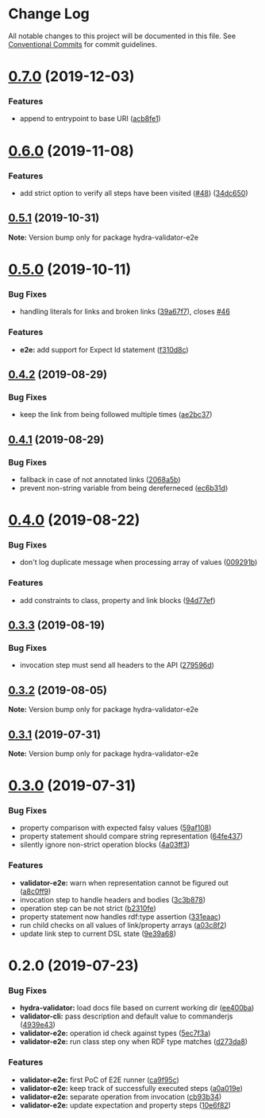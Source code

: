 # Change Log

All notable changes to this project will be documented in this file.
See [Conventional Commits](https://conventionalcommits.org) for commit guidelines.

# [0.7.0](https://github.com/hypermedia-app/hydra-validator/compare/hydra-validator-e2e@0.6.0...hydra-validator-e2e@0.7.0) (2019-12-03)


### Features

* append to entrypoint to base URI ([acb8fe1](https://github.com/hypermedia-app/hydra-validator/commit/acb8fe1))





# [0.6.0](https://github.com/hypermedia-app/hydra-validator/compare/hydra-validator-e2e@0.5.1...hydra-validator-e2e@0.6.0) (2019-11-08)


### Features

* add strict option to verify all steps have been visited ([#48](https://github.com/hypermedia-app/hydra-validator/issues/48)) ([34dc650](https://github.com/hypermedia-app/hydra-validator/commit/34dc650))





## [0.5.1](https://github.com/hypermedia-app/hydra-validator/compare/hydra-validator-e2e@0.5.0...hydra-validator-e2e@0.5.1) (2019-10-31)

**Note:** Version bump only for package hydra-validator-e2e





# [0.5.0](https://github.com/hypermedia-app/hydra-validator/compare/hydra-validator-e2e@0.4.2...hydra-validator-e2e@0.5.0) (2019-10-11)


### Bug Fixes

* handling literals for links and broken links ([39a67f7](https://github.com/hypermedia-app/hydra-validator/commit/39a67f7)), closes [#46](https://github.com/hypermedia-app/hydra-validator/issues/46)


### Features

* **e2e:** add support for Expect Id statement ([f310d8c](https://github.com/hypermedia-app/hydra-validator/commit/f310d8c))





## [0.4.2](https://github.com/hypermedia-app/hydra-validator/compare/hydra-validator-e2e@0.4.1...hydra-validator-e2e@0.4.2) (2019-08-29)


### Bug Fixes

* keep the link from being followed multiple times ([ae2bc37](https://github.com/hypermedia-app/hydra-validator/commit/ae2bc37))





## [0.4.1](https://github.com/hypermedia-app/hydra-validator/compare/hydra-validator-e2e@0.4.0...hydra-validator-e2e@0.4.1) (2019-08-29)


### Bug Fixes

* fallback in case of not annotated links ([2068a5b](https://github.com/hypermedia-app/hydra-validator/commit/2068a5b))
* prevent non-string variable from being dereferneced ([ec6b31d](https://github.com/hypermedia-app/hydra-validator/commit/ec6b31d))





# [0.4.0](https://github.com/hypermedia-app/hydra-validator/compare/hydra-validator-e2e@0.3.3...hydra-validator-e2e@0.4.0) (2019-08-22)


### Bug Fixes

* don't log duplicate message when processing array of values ([009291b](https://github.com/hypermedia-app/hydra-validator/commit/009291b))


### Features

* add constraints to class, property and link blocks ([94d77ef](https://github.com/hypermedia-app/hydra-validator/commit/94d77ef))





## [0.3.3](https://github.com/hypermedia-app/hydra-validator/compare/hydra-validator-e2e@0.3.2...hydra-validator-e2e@0.3.3) (2019-08-19)


### Bug Fixes

* invocation step must send all headers to the API ([279596d](https://github.com/hypermedia-app/hydra-validator/commit/279596d))





## [0.3.2](https://github.com/hypermedia-app/hydra-validator/compare/hydra-validator-e2e@0.3.1...hydra-validator-e2e@0.3.2) (2019-08-05)

**Note:** Version bump only for package hydra-validator-e2e





## [0.3.1](https://github.com/hypermedia-app/hydra-validator/compare/hydra-validator-e2e@0.3.0...hydra-validator-e2e@0.3.1) (2019-07-31)

**Note:** Version bump only for package hydra-validator-e2e





# [0.3.0](https://github.com/hypermedia-app/hydra-validator/compare/hydra-validator-e2e@0.2.0...hydra-validator-e2e@0.3.0) (2019-07-31)


### Bug Fixes

* property comparison with expected falsy values ([59af108](https://github.com/hypermedia-app/hydra-validator/commit/59af108))
* property statement should compare string representation ([64fe437](https://github.com/hypermedia-app/hydra-validator/commit/64fe437))
* silently ignore non-strict operation blocks ([4a03ff3](https://github.com/hypermedia-app/hydra-validator/commit/4a03ff3))


### Features

* **validator-e2e:** warn when representation cannot be figured out ([a8c0ff9](https://github.com/hypermedia-app/hydra-validator/commit/a8c0ff9))
* invocation step to handle headers and bodies ([3c3b878](https://github.com/hypermedia-app/hydra-validator/commit/3c3b878))
* operation step can be not strict ([b2310fe](https://github.com/hypermedia-app/hydra-validator/commit/b2310fe))
* property statement now handles rdf:type assertion ([331eaac](https://github.com/hypermedia-app/hydra-validator/commit/331eaac))
* run child checks on all values of link/property arrays ([a03c8f2](https://github.com/hypermedia-app/hydra-validator/commit/a03c8f2))
* update link step to current DSL state ([9e39a68](https://github.com/hypermedia-app/hydra-validator/commit/9e39a68))





# 0.2.0 (2019-07-23)


### Bug Fixes

* **hydra-validator:** load docs file based on current working dir ([ee400ba](https://github.com/hypermedia-app/hydra-validator/commit/ee400ba))
* **validator-cli:** pass description and default value to commanderjs ([4939e43](https://github.com/hypermedia-app/hydra-validator/commit/4939e43))
* **validator-e2e:** operation id check against types ([5ec7f3a](https://github.com/hypermedia-app/hydra-validator/commit/5ec7f3a))
* **validator-e2e:** run class step ony when RDF type matches ([d273da8](https://github.com/hypermedia-app/hydra-validator/commit/d273da8))


### Features

* **validator-e2e:** first PoC of E2E runner ([ca9f95c](https://github.com/hypermedia-app/hydra-validator/commit/ca9f95c))
* **validator-e2e:** keep track of successfully executed steps ([a0a019e](https://github.com/hypermedia-app/hydra-validator/commit/a0a019e))
* **validator-e2e:** separate operation from invocation ([cb93b34](https://github.com/hypermedia-app/hydra-validator/commit/cb93b34))
* **validator-e2e:** update expectation and property steps ([10e6f82](https://github.com/hypermedia-app/hydra-validator/commit/10e6f82))
